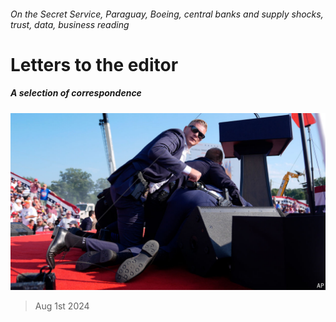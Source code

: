 ###### On the Secret Service, Paraguay, Boeing, central banks and supply shocks, trust, data, business reading

# Letters to the editor 

##### A selection of correspondence 

![image](images/20240720_USP518.jpg) 

> Aug 1st 2024 


